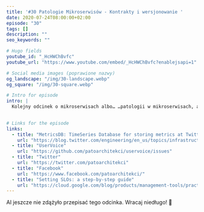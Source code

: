 ```yaml
---
title: '#30 Patologie Mikroserwisów - Kontrakty i wersjonowanie '
date: 2020-07-24T08:00:00+02:00
episode: "30"
tags: []
description: ""
seo_keywords: ""

# Hugo fields
youtube_id: "_HcHWChBvfc"
youtube_url: "https://www.youtube.com/embed/_HcHWChBvfc?enablejsapi=1"

# Social media images (poprawione nazwy)
og_landscape: "/img/30-landscape.webp"
og_square: "/img/30-square.webp"

# Intro for episode
intro: |
  Kolejny odcinek o mikroserwisach albo… …patologii w mikroserwisach, a może o tym, co i tak omijamy? Tym razem omijane i nielubiane kontrakty i wersjonowanie.
  

# Links for the episode
links:
  - title: "MetricsDB: TimeSeries Database for storing metrics at Twitter"
    url: "https://blog.twitter.com/engineering/en_us/topics/infrastructure/2019/metricsdb.html"
  - title: "UserVoice"
    url: "https://github.com/patoarchitekci/uservoice/issues"
  - title: "Twitter"
    url: "https://twitter.com/patoarchitekci"
  - title: "Facebook"
    url: "https://www.facebook.com/patoarchitekci/"
  - title: "Setting SLOs: a step-by-step guide"
    url: "https://cloud.google.com/blog/products/management-tools/practical-guide-to-setting-slos"
---
```


AI jeszcze nie zdążyło przepisać tego odcinka. Wracaj niedługo! 🤖